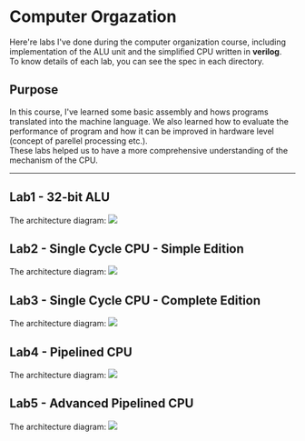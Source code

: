 # Computer Orgazation  
Here're labs I've done during the computer organization course, including implementation of the ALU unit and the simplified CPU written in **verilog**.  
To know details of each lab, you can see the spec in each directory.

## Purpose
In this course, I've learned some basic assembly and hows programs translated into the machine language. We also learned how to evaluate the performance of program and how it can be improved in hardware level (concept of parellel processing etc.).  
These labs helped us to have a more comprehensive understanding of the mechanism of the CPU.

---
## Lab1 - 32-bit ALU
The architecture diagram:
![](https://i.imgur.com/YGtZi0P.png)

## Lab2 - Single Cycle CPU - Simple Edition
The architecture diagram:
![](https://i.imgur.com/wjNvyji.png)

## Lab3 - Single Cycle CPU - Complete Edition
The architecture diagram:
![](https://i.imgur.com/zHBvred.png)

## Lab4 - Pipelined CPU
The architecture diagram:
![](https://i.imgur.com/lUIahUK.png)

## Lab5 - Advanced Pipelined CPU
The architecture diagram:
![](https://i.imgur.com/0YkZ3Ef.png)


